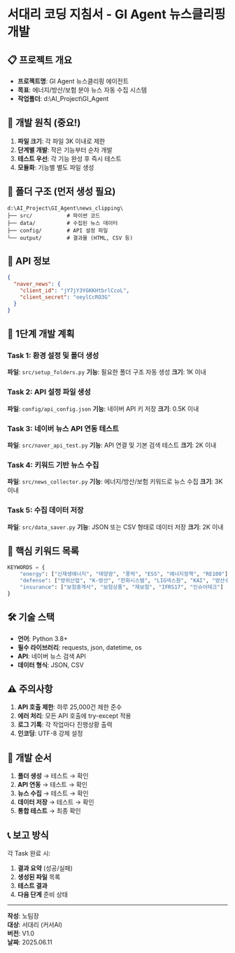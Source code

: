 # 서대리 코딩 지침서 - GI Agent 뉴스클리핑 개발

## 📋 프로젝트 개요
- **프로젝트명**: GI Agent 뉴스클리핑 에이전트
- **목표**: 에너지/방산/보험 분야 뉴스 자동 수집 시스템
- **작업폴더**: d:\AI_Project\GI_Agent

## 🎯 개발 원칙 (중요!)
1. **파일 크기**: 각 파일 3K 이내로 제한
2. **단계별 개발**: 작은 기능부터 순차 개발
3. **테스트 우선**: 각 기능 완성 후 즉시 테스트
4. **모듈화**: 기능별 별도 파일 생성

## 📂 폴더 구조 (먼저 생성 필요)
```
d:\AI_Project\GI_Agent\news_clipping\
├── src/           # 파이썬 코드
├── data/          # 수집된 뉴스 데이터
├── config/        # API 설정 파일
└── output/        # 결과물 (HTML, CSV 등)
```

## 🔑 API 정보
```json
{
  "naver_news": {
    "client_id": "jY7jY3YGKKHtbrlCcoL",
    "client_secret": "oeylCcRO3G"
  }
}
```

## 🎯 1단계 개발 계획

### Task 1: 환경 설정 및 폴더 생성
**파일**: `src/setup_folders.py`
**기능**: 필요한 폴더 구조 자동 생성
**크기**: 1K 이내

### Task 2: API 설정 파일 생성
**파일**: `config/api_config.json`
**기능**: 네이버 API 키 저장
**크기**: 0.5K 이내

### Task 3: 네이버 뉴스 API 연동 테스트
**파일**: `src/naver_api_test.py`
**기능**: API 연결 및 기본 검색 테스트
**크기**: 2K 이내

### Task 4: 키워드 기반 뉴스 수집
**파일**: `src/news_collector.py`
**기능**: 에너지/방산/보험 키워드로 뉴스 수집
**크기**: 3K 이내

### Task 5: 수집 데이터 저장
**파일**: `src/data_saver.py`
**기능**: JSON 또는 CSV 형태로 데이터 저장
**크기**: 2K 이내

## 📝 핵심 키워드 목록
```python
KEYWORDS = {
    "energy": ["신재생에너지", "태양광", "풍력", "ESS", "에너지정책", "RE100"],
    "defense": ["방위산업", "K-방산", "한화시스템", "LIG넥스원", "KAI", "방산수출"],
    "insurance": ["보험중개사", "보험상품", "재보험", "IFRS17", "인슈어테크"]
}
```

## 🛠️ 기술 스택
- **언어**: Python 3.8+
- **필수 라이브러리**: requests, json, datetime, os
- **API**: 네이버 뉴스 검색 API
- **데이터 형식**: JSON, CSV

## ⚠️ 주의사항
1. **API 호출 제한**: 하루 25,000건 제한 준수
2. **에러 처리**: 모든 API 호출에 try-except 적용
3. **로그 기록**: 각 작업마다 진행상황 출력
4. **인코딩**: UTF-8 강제 설정

## 🔄 개발 순서
1. **폴더 생성** → 테스트 → 확인
2. **API 연동** → 테스트 → 확인  
3. **뉴스 수집** → 테스트 → 확인
4. **데이터 저장** → 테스트 → 확인
5. **통합 테스트** → 최종 확인

## 📞 보고 방식
각 Task 완료 시:
1. **결과 요약** (성공/실패)
2. **생성된 파일** 목록
3. **테스트 결과** 
4. **다음 단계** 준비 상태

---
**작성**: 노팀장  
**대상**: 서대리 (커서AI)  
**버전**: V1.0  
**날짜**: 2025.06.11